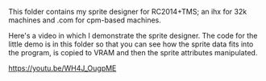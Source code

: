 This folder contains my sprite designer for RC2014+TMS; an ihx for 32k machines and .com for cpm-based machines.

Here's a video in which I demonstrate the sprite designer. The code for the little demo is in this folder so that you can see how the sprite data fits into the program, is copied to VRAM and then the sprite attributes manipulated.

https://youtu.be/WH4J_OugpME
